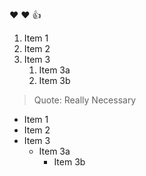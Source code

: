 :heart: :heart: :+1:

1. Item 1
2. Item 2
3. Item 3
    1. Item 3a
    2. Item 3b

> Quote: Really Necessary

* Item 1
* Item 2
* Item 3
    * Item 3a
        * Item 3b